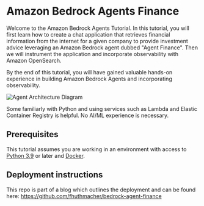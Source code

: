 # Amazon Bedrock Agents Finance

Welcome to the Amazon Bedrock Agents Tutorial. In this tutorial, you will first learn how to create a chat application that retrieves financial information from the internet for a given company to provide investment advice leveraging an Amazon Bedrock agent dubbed "Agent Finance". Then we will instrument the application and incorporate observability with Amazon OpenSearch.

By the end of this tutorial, you will have gained valuable hands-on experience in building Amazon Bedrock Agents and incorporating observability.

![Agent Architecture Diagram](/images/agent_arch.png)

Some familiarly with Python and using services such as Lambda and Elastic Container Registry is helpful. No AI/ML experience is necessary.

## Prerequisites

This tutorial assumes you are working in an environment with access to [Python 3.9](https://www.python.org/getit/) or later and [Docker](https://www.docker.com/). 

## Deployment instructions
This repo is part of a blog which outlines the deployment and can be found here: https://github.com/fhuthmacher/bedrock-agent-finance
